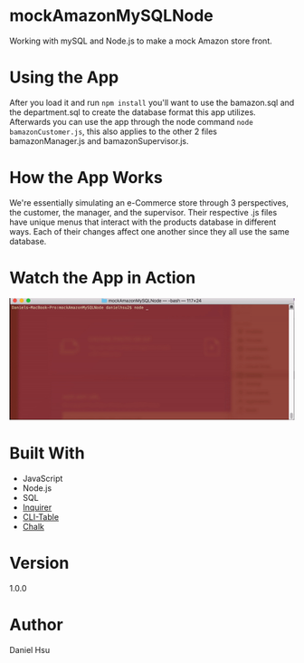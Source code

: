 # mockAmazonMySQLNode
Working with mySQL and Node.js to make a mock Amazon store front.

# Using the App  
After you load it and run `npm install` you'll want to use the bamazon.sql and the department.sql to create the database format this app utilizes. Afterwards you can use the app through the node command `node bamazonCustomer.js`, this also applies to the other 2 files bamazonManager.js and bamazonSupervisor.js.

# How the App Works
We're essentially simulating an e-Commerce store through 3 perspectives, the customer, the manager, and the supervisor. Their respective .js files have unique menus that interact with the products database in different ways. Each of their changes affect one another since they all use the same database.

# Watch the App in Action

![bamazonCustomer.js](images/bamazonC.gif)

# Built With
- JavaScript
- Node.js
- SQL
- [Inquirer](https://github.com/SBoudrias/Inquirer.js/)
- [CLI-Table](https://www.npmjs.com/package/cli-table)
- [Chalk](https://www.npmjs.com/package/chalk)

# Version
1.0.0

# Author
Daniel Hsu
